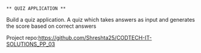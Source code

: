                                                                          ** QUIZ APPLICATION **

Build a quiz application.
A quiz which takes answers as input and generates the score based on correct answers

Project repo:https://github.com/Shreshta25/CODTECH-IT-SOLUTIONS_PP_03
